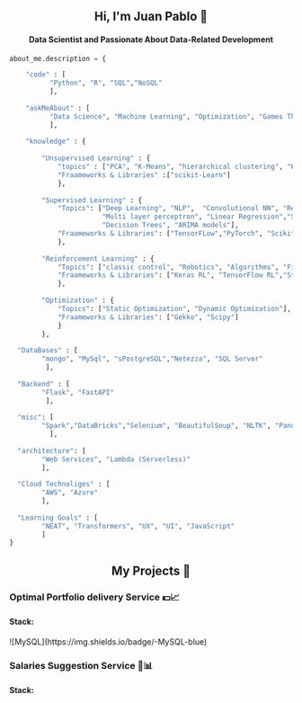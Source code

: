 
<div>
  <h2 align = "center" id = "heading" font-weight =  bold>Hi, I'm Juan Pablo 👋</h2>
  <h4 align="center" id="heading">Data Scientist and Passionate About Data-Related Development</h4>
</div>


```python
about_me.description = {

    "code" : [ 
          "Python", "R", "SQL","NoSQL"
          ],
          
    "askMeAbout" : [
          "Data Science", "Machine Learning", "Optimization", "Games Theory"
          ],
          
    "knowledge" : {
    
        "Unsupervised Learning" : {
            "topics" : ["PCA", "K-Means", "hierarchical clustering", "KNN"],
            "Fraameworks & Libraries" :["scikit-Learn"]
            },
            
        "Supervised Learning" : {
            "Topics": ["Deep Learning", "NLP",  "Convolutional NN", "Recurrent NN", "LSTM NN",
                       "Multi layer perceptron", "Linear Regression","Support vector machine",
                       "Decision Trees", "ARIMA models"],
            "Fraameworks & Libraries": ["TensorFLow","PyTorch", "Scikit-Learn","Keras","statsmodels"]
            },
            
        "Reinforcement Learning" : {
            "Topics": ["classic control", "Robotics", "Algorithms", "Finance"],
            "Fraameworks & Libraries": ["Keras RL", "TensorFlow RL","Stable-baselines"]
            },
            
        "Optimization" : {
            "Topics": ["Static Optimization", "Dynamic Optimization"],
            "Fraameworks & Libraries": ["Gekko", "Scipy"]
            }
        },
      
  "DataBases" : [
        "mongo", "MySql", "sPostgreSQL","Netezza", "SQL Server"
         ],   
  
  "Backend" : [
        "Flask", "FastAPI"
         ],
       
  "misc": [
        "Spark","DataBricks","Selenium", "BeautifulSoup", "NLTK", "Pandas", "Numpy", "SqlAlchemy", "DASH" 
          ],
          
  "architecture": [
        "Web Services", "Lambda (Serverless)"
        ],
        
  "Cloud Technoliges" : [
        "AWS", "Azure"
        ],
        
  "Learning Goals" : [
        "NEAT", "Transformers", "UX", "UI", "JavaScript"
        ]
}
```

<h2 align = "center" font-weight =  bold> My Projects 💬 </h2>


<h3 font-weight =  bold> Optimal Portfolio delivery Service  💵📈 </h3>
<h4 font-weight =  bold> Stack: </h4>
![MySQL](https://img.shields.io/badge/-MySQL-blue)




<h3 font-weight =  bold> Salaries Suggestion Service 💼📊 </h3>
<h4 font-weight =  bold> Stack: </h4>






<!--
**JuanPChicaC/JuanPChicaC** is a ✨ _special_ ✨ repository because its `README.md` (this file) appears on your GitHub profile.

Here are some ideas to get you started:

- 🔭 I’m currently working on ...
- 🌱 I’m currently learning ...
- 👯 I’m looking to collaborate on ...
- 🤔 I’m looking for help with ...
- 💬 Ask me about ...
- 📫 How to reach me: ...
- 😄 Pronouns: ...
- ⚡ Fun fact: ...
-->
